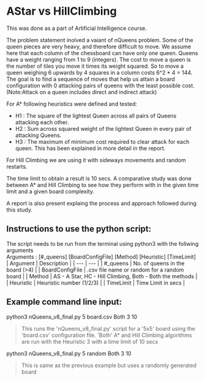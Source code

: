 # AStar vs HillClimbing

This was done as a part of Artificial Intelligence course.<br />

The problem statement inolved a vaiant of nQueens problem. Some of the queen pieces are very heavy, and therefore difficult to move. We assume here that each column of the chessboard can have only one queen. Queens have a weight ranging from 1 to 9 (integers). The cost to move a queen is the number of tiles you move it times its weight squared. So to move a queen weighing 6 upwards by 4 squares in a column costs 6^2 * 4 = 144. The goal is to find a sequence of moves that help us attain a board configuration with 0 attacking pairs of queens with the least possible cost.
(Note:Attack on a queen includes direct and indirect attack)<br />

For A* following heuristics were defined and tested:<br />
<ul>
<li>H1 : The square of the lightest Queen across all pairs of Queens attacking each other.</li>
<li>H2 : Sum across squared weight of the lightest Queen in every pair of attacking Queens.</li>
<li>H3 : The maximum of minimum cost required to clear attack for each queen. This has been explained in more detail in the report.</li>
</ul>

For Hill Climbing we are using it with sideways movements and random restarts.<br />

The time limit to obtain a result is 10 secs. A comparative study was done between A* and Hill Climbing to see how they perform with in the given time limit and a given board complexity.<br />

A report is also present explaing the process and approach followed during this study.<br />

Instructions to use the python script:<br />
-------------------------

The script needs to be run from the terminal using python3 with the follwing arguments<br />
Arguments : [#_queens] [BoardConfigFile] [Method] [Heuristic] [TimeLimit] <br />
| Argument | Description |
| --- | --- |
| #_queens | No. of queens in the board (>4) |
| BoardConfigFile | .csv file name or random for a random board |
| Method | AS - A Star, HC - Hill Climbing, Both - Both the methods |
| Heuristic | Heuristic number (1/2/3) |
| TimeLimit | Time Limit in secs |

Example command line input:<br />
-------------------------

python3 nQueens_v8_final.py 5 board.csv Both 3 10<br />
>This runs the 'nQueens_v8_final.py' script for a '5x5' board using the 'board.csv' configuration file. 'Both' A* and Hill Climbing algorithms are run with the Heuristic 3 with a time limit of 10 secs<br />

python3 nQueens_v8_final.py 5 random Both 3 10<br />
>This is same as the previous example but uses a randomly generated board<br />




